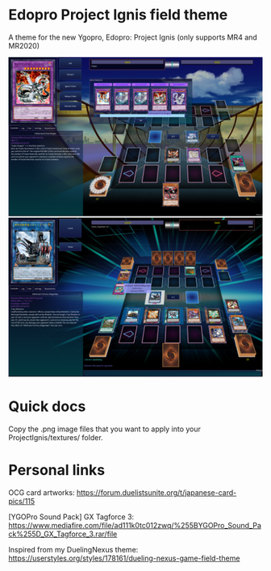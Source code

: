 # Edopro Project Ignis field theme
A theme for the new Ygopro, Edopro: Project Ignis (only supports MR4 and MR2020)

![Screenshot 1](https://raw.githubusercontent.com/sefeiba/edopro-project-ignis-theme/master/ss3.png)
![Screenshot 2](https://raw.githubusercontent.com/sefeiba/edopro-project-ignis-theme/master/ss1.png)

# Quick docs

Copy the .png image files that you want to apply into your ProjectIgnis/textures/ folder.

# Personal links

OCG card artworks: https://forum.duelistsunite.org/t/japanese-card-pics/115

[YGOPro Sound Pack] GX Tagforce 3: https://www.mediafire.com/file/ad111k0tc012zwq/%255BYGOPro_Sound_Pack%255D_GX_Tagforce_3.rar/file

Inspired from my DuelingNexus theme: https://userstyles.org/styles/178161/dueling-nexus-game-field-theme
